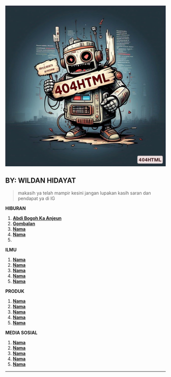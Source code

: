 ![Logo](https://raw.githubusercontent.com/404HTML/for/refs/heads/main/404HTML.webp)

## **BY: WILDAN HIDAYAT**

> makasih ya telah mampir kesini jangan lupakan kasih saran dan pendapat ya di IG 

**HIBURAN**

1. [**Abdi Bogoh Ka Anjeun**](https://404html.github.io/for/abdibogohkaanjeun.html)
2. [**Gombalan**](https://404html.github.io/for/gombalan.html)
3. [**Nama**](link)
4. [**Nama**](link)
5. 

**ILMU**

1. [**Nama**](link)
2. [**Nama**](link)
3. [**Nama**](link)
4. [**Nama**](link)
5. [**Nama**](link)

**PRODUK**

1. [**Nama**](link)
2. [**Nama**](link)
3. [**Nama**](link)
4. [**Nama**](link)
5. [**Nama**](link)

**MEDIA SOSIAL**

1. [**Nama**](link)
2. [**Nama**](link)
3. [**Nama**](link)
4. [**Nama**](link)
5. [**Nama**](link)

---
